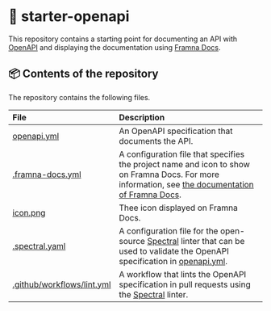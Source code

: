 # 🚀 starter-openapi

This repository contains a starting point for documenting an API with [OpenAPI](https://www.openapis.org) and displaying the documentation using [Framna Docs](https://github.com/shapehq/framna-docs).

## 📦 Contents of the repository

The repository contains the following files.

|File|Description|
|:-|:-|
|[openapi.yml](./blob/main/openapi.yml)|An OpenAPI specification that documents the API.|
|[.framna-docs.yml](./blob/main/.framna-docs.yml)|A configuration file that specifies the project name and icon to show on Framna Docs. For more information, see [the documentation of Framna Docs](https://github.com/shapehq/framna-docs/wiki/Adding-Documentation-to-Framna-Docs#customize-the-project).|
|[icon.png](blob/main/icon.png)|Thee icon displayed on Framna Docs.|
|[.spectral.yaml](./blob/main/.spectral.yaml)| A configuration file for the open-source [Spectral](https://stoplight.io/open-source/spectral) linter that can be used to validate the OpenAPI specification in [openapi.yml](./blob/main/openapi.yml).|
|[.github/workflows/lint.yml](./blob/main/.github/workflows/lint.yml)| A workflow that lints the OpenAPI specification in pull requests using the [Spectral](https://stoplight.io/open-source/spectral) linter.|
